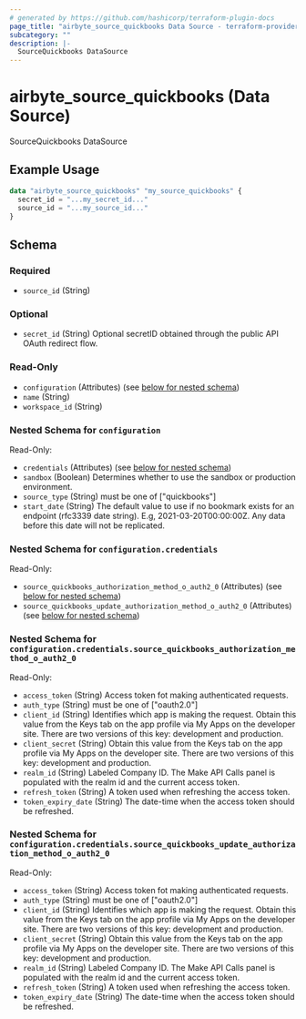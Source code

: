 ```yaml
---
# generated by https://github.com/hashicorp/terraform-plugin-docs
page_title: "airbyte_source_quickbooks Data Source - terraform-provider-airbyte"
subcategory: ""
description: |-
  SourceQuickbooks DataSource
---
```


# airbyte_source_quickbooks (Data Source)

SourceQuickbooks DataSource

## Example Usage

```terraform
data "airbyte_source_quickbooks" "my_source_quickbooks" {
  secret_id = "...my_secret_id..."
  source_id = "...my_source_id..."
}
```

<!-- schema generated by tfplugindocs -->
## Schema

### Required

- `source_id` (String)

### Optional

- `secret_id` (String) Optional secretID obtained through the public API OAuth redirect flow.

### Read-Only

- `configuration` (Attributes) (see [below for nested schema](#nestedatt--configuration))
- `name` (String)
- `workspace_id` (String)

<a id="nestedatt--configuration"></a>
### Nested Schema for `configuration`

Read-Only:

- `credentials` (Attributes) (see [below for nested schema](#nestedatt--configuration--credentials))
- `sandbox` (Boolean) Determines whether to use the sandbox or production environment.
- `source_type` (String) must be one of ["quickbooks"]
- `start_date` (String) The default value to use if no bookmark exists for an endpoint (rfc3339 date string). E.g, 2021-03-20T00:00:00Z. Any data before this date will not be replicated.

<a id="nestedatt--configuration--credentials"></a>
### Nested Schema for `configuration.credentials`

Read-Only:

- `source_quickbooks_authorization_method_o_auth2_0` (Attributes) (see [below for nested schema](#nestedatt--configuration--credentials--source_quickbooks_authorization_method_o_auth2_0))
- `source_quickbooks_update_authorization_method_o_auth2_0` (Attributes) (see [below for nested schema](#nestedatt--configuration--credentials--source_quickbooks_update_authorization_method_o_auth2_0))

<a id="nestedatt--configuration--credentials--source_quickbooks_authorization_method_o_auth2_0"></a>
### Nested Schema for `configuration.credentials.source_quickbooks_authorization_method_o_auth2_0`

Read-Only:

- `access_token` (String) Access token fot making authenticated requests.
- `auth_type` (String) must be one of ["oauth2.0"]
- `client_id` (String) Identifies which app is making the request. Obtain this value from the Keys tab on the app profile via My Apps on the developer site. There are two versions of this key: development and production.
- `client_secret` (String) Obtain this value from the Keys tab on the app profile via My Apps on the developer site. There are two versions of this key: development and production.
- `realm_id` (String) Labeled Company ID. The Make API Calls panel is populated with the realm id and the current access token.
- `refresh_token` (String) A token used when refreshing the access token.
- `token_expiry_date` (String) The date-time when the access token should be refreshed.


<a id="nestedatt--configuration--credentials--source_quickbooks_update_authorization_method_o_auth2_0"></a>
### Nested Schema for `configuration.credentials.source_quickbooks_update_authorization_method_o_auth2_0`

Read-Only:

- `access_token` (String) Access token fot making authenticated requests.
- `auth_type` (String) must be one of ["oauth2.0"]
- `client_id` (String) Identifies which app is making the request. Obtain this value from the Keys tab on the app profile via My Apps on the developer site. There are two versions of this key: development and production.
- `client_secret` (String) Obtain this value from the Keys tab on the app profile via My Apps on the developer site. There are two versions of this key: development and production.
- `realm_id` (String) Labeled Company ID. The Make API Calls panel is populated with the realm id and the current access token.
- `refresh_token` (String) A token used when refreshing the access token.
- `token_expiry_date` (String) The date-time when the access token should be refreshed.


